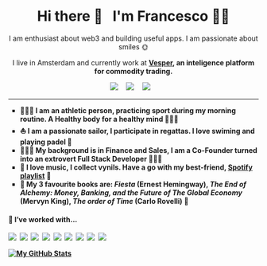 <h1 align='center'> Hi there 👋 &nbsp; I'm Francesco 🥷🏻 </h1>

<p align='center'>I am enthusiast about web3 and building useful apps. I am passionate about smiles 🌞 </p>

<p align='center'>I live in Amsterdam and currently work at <b><a href="https://www.vespertool.com/">Vesper</a><b>, an inteligence platform for commodity trading.</p>
  
<p align='center'>
  <a href="https://twitter.com/VaubanFrancesco"><img src="https://img.shields.io/badge/twitter-%231DA1F2.svg?&style=for-the-badge&logo=twitter&logoColor=white" /></a>&nbsp;&nbsp;&nbsp;&nbsp;
  <a href="https://www.linkedin.com/in/francesco-vauban-b750abba/"><img src="https://img.shields.io/badge/linkedin-%230077B5.svg?&style=for-the-badge&logo=linkedin&logoColor=white" /></a>&nbsp;&nbsp;&nbsp;&nbsp;
  <a href="mailto:vaubanf@gmail.com?subject=Hey%20Francesco"><img src="https://img.shields.io/badge/gmail-%23D14836.svg?&style=for-the-badge&logo=gmail&logoColor=white" /></a>&nbsp;&nbsp;&nbsp;&nbsp;
</p>

<hr>
  
<ul>
  <li type="square">🏋🏽‍♂️ I am an athletic person, practicing sport during my morning routine. A Healthy body for a healthy mind 🧘🏽‍♂️</li>
  <li type="square">⛵️ I am a passionate sailor, I participate in regattas. I love swiming and playing padel 🏸</li>
  <li type="square">👨🏻‍💼 My background is in Finance and Sales, I am a Co-Founder turned into an extrovert Full Stack Developer 👨🏼‍🏭</li>
  <li type="square">🎷 I love music, I collect vynils. Have a go with my best-friend, <a href="https://open.spotify.com/playlist/7uDRmewPTWJIi990vwFLZb?si=2784f1a4862340a5">Spotify playlist</a> 📀</li>
  <li type="square">📕 My 3 favourite books are: <i>Fiesta</i> (Ernest Hemingway), <i>The End of Alchemy: Money, Banking, and the Future of The Global Economy</i> (Mervyn King), <i>The order of Time</i> (Carlo Rovelli) 🔮</li>
</ul>
  
<h4> 🔭 I’ve worked with...</h4>
 <p>
  <img src="https://img.shields.io/badge/html5%20-%23e34f26.svg?&style=for-the-badge&logo=html5&logoColor=white" />&nbsp;&nbsp;<img src="https://img.shields.io/badge/CSS3-1572B6?&style=for-the-badge&logo=css3&logoColor=white" />&nbsp;&nbsp;<img src="https://img.shields.io/badge/JavaScript-F7DF1E?style=for-the-badge&logo=javascript&logoColor=black" />&nbsp;&nbsp;<img src="https://img.shields.io/badge/React-20232A?style=for-the-badge&logo=react&logoColor=61DAFB" />&nbsp;&nbsp;<img src="https://img.shields.io/badge/TypeScript-007ACC?style=for-the-badge&logo=typescript&logoColor=white" />&nbsp;&nbsp;<img src="https://img.shields.io/badge/styledcomponents%20-%23db7093.svg?&style=for-the-badge&logo=styled-components&logoColor=white" />&nbsp;&nbsp;<img src="https://img.shields.io/badge/node.js%20-%23339933.svg?&style=for-the-badge&logo=node.js&logoColor=white" />&nbsp;&nbsp;<img src="https://img.shields.io/badge/php-8%20-%23339933.svg?&style=for-the-badge&logo=php-8&logoColor=blue" />&nbsp;&nbsp;<img src="https://img.shields.io/badge/vue.js%20-%23339933.svg?&style=for-the-badge&logo=vue.js&logoColor=red" />
</p>
  
[![My GitHub Stats](https://github-readme-stats.vercel.app/api/?username=frankaus&count_private=false&theme=tokyonight&showicons=true)]()

